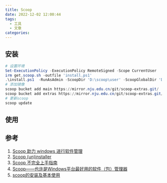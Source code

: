 ```yaml
---
title: Scoop
date: 2022-12-02 12:00:44
tags:
  - 工具
  - 文章
categories:
---
```


## 安装

```powershell
# 设置环境
Set-ExecutionPolicy -ExecutionPolicy RemoteSigned -Scope CurrentUser
irm get.scoop.sh -outfile 'install.ps1'
.\install.ps1  -RunAsAdmin -ScoopDir 'D:\scoop\user' -ScoopGlobalDir 'D:\scoop\global' -NoProxy
# 添加镜像
scoop bucket add main https://mirror.nju.edu.cn/git/scoop-extras.git/ 
scoop bucket add extras https://mirror.nju.edu.cn/git/scoop-extras.git/ 
# 更新scoop
scoop update
```
## 使用

## 参考
1. [Scoop 助力 windows 进行软件管理](https://zhuanlan.zhihu.com/p/426775599)
2. [Scoop (un)installer](https://github.com/ScoopInstaller/Install#readme)
3. [ Scoop 不完全上手指南 ](https://www.iamzs.top/archives/scoop-guidebook.html)
4. [Scoop——也许是Windows平台最好用的软件（包）管理器](https://zhuanlan.zhihu.com/p/463284082)
5. [scoop的安装及基本使用](https://www.cnblogs.com/lioa/p/13565622.html)
